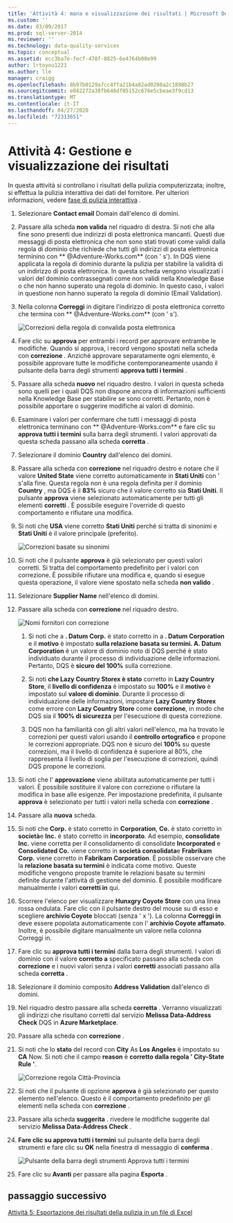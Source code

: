 ```yaml
---
title: 'Attività 4: mana e visualizzazione dei risultati | Microsoft Docs'
ms.custom: ''
ms.date: 03/09/2017
ms.prod: sql-server-2014
ms.reviewer: ''
ms.technology: data-quality-services
ms.topic: conceptual
ms.assetid: ecc3ba7e-fecf-478f-8825-6e4764b00e99
author: lrtoyou1223
ms.author: lle
manager: craigg
ms.openlocfilehash: 8b97b0129a7cc4ffa21b4a82ad0208a2c1890b27
ms.sourcegitcommit: e042272a38fb646df05152c676e5cbeae3f9cd13
ms.translationtype: MT
ms.contentlocale: it-IT
ms.lasthandoff: 04/27/2020
ms.locfileid: "72313651"
---
```

# <a name="task-4-manaing-and-viewing-results"></a>Attività 4: Gestione e visualizzazione dei risultati
  In questa attività si controllano i risultati della pulizia computerizzata; inoltre, si effettua la pulizia interattiva dei dati del fornitore. Per ulteriori informazioni, vedere [fase di pulizia interattiva](https://msdn.microsoft.com/library/hh213061.aspx#Interactive) .  
  
1.  Selezionare **Contact email** Domain dall'elenco di domini.  
  
2.  Passare alla scheda **non valida** nel riquadro di destra. Si noti che alla fine sono presenti due indirizzi di posta elettronica mancanti. Questi due messaggi di posta elettronica che non sono stati trovati come validi dalla regola di dominio che richiede che tutti gli indirizzi di posta elettronica terminino con ** \@Adventure-Works.com** (con ' s'). In DQS viene applicata la regola di dominio durante la pulizia per stabilire la validità di un indirizzo di posta elettronica. In questa scheda vengono visualizzati i valori del dominio contrassegnati come non validi nella Knowledge Base o che non hanno superato una regola di dominio. In questo caso, i valori in questione non hanno superato la regola di dominio (Email Validation).  
  
3.  Nella colonna **Correggi** in digitare l'indirizzo di posta elettronica corretto che termina con ** \@Adventure-Works.com** (con ' s').  
  
     ![Correzioni della regola di convalida posta elettronica](../../2014/tutorials/media/et-managingandviewingresults-01.jpg "Correzioni della regola di convalida posta elettronica")  
  
4.  Fare clic su **approva** per entrambi i record per approvare entrambe le modifiche. Quando si approva, i record vengono spostati nella scheda con **correzione** . Anziché approvare separatamente ogni elemento, è possibile approvare tutte le modifiche contemporaneamente usando il pulsante della barra degli strumenti **approva tutti i termini** .  
  
5.  Passare alla scheda **nuovo** nel riquadro destro. I valori in questa scheda sono quelli per i quali DQS non dispone ancora di informazioni sufficienti nella Knowledge Base per stabilire se sono corretti. Pertanto, non è possibile apportare o suggerire modifiche ai valori di dominio.  
  
6.  Esaminare i valori per confermare che tutti i messaggi di posta elettronica terminano con ** \@Adventure-Works.com** e fare clic su **approva tutti i termini** sulla barra degli strumenti. I valori approvati da questa scheda passano alla scheda **corretta** .  
  
7.  Selezionare il dominio **Country** dall'elenco dei domini.  
  
8.  Passare alla scheda con **correzione** nel riquadro destro e notare che il valore **United State** viene corretto automaticamente in **Stati Uniti** con ' s'alla fine. Questa regola non è una regola definita per il dominio **Country** , ma DQS è il **83%** sicuro che il valore corretto sia **Stati Uniti**. Il pulsante **approva** viene selezionato automaticamente per tutti gli elementi **corretti** . È possibile eseguire l'override di questo comportamento e rifiutare una modifica.  
  
9. Si noti che **USA** viene corretto **Stati Uniti** perché si tratta di sinonimi e **Stati Uniti** è il valore principale (preferito).  
  
     ![Correzioni basate su sinonimi](../../2014/tutorials/media/et-managingandviewingresults-02.jpg "Correzioni basate su sinonimi")  
  
10. Si noti che il pulsante **approva** è già selezionato per questi valori corretti. Si tratta del comportamento predefinito per i valori con correzione. È possibile rifiutare una modifica e, quando si esegue questa operazione, il valore viene spostato nella scheda **non valido** .  
  
11. Selezionare **Supplier Name** nell'elenco di domini.  
  
12. Passare alla scheda con **correzione** nel riquadro destro.  
  
     ![Nomi fornitori con correzione](../../2014/tutorials/media/et-managingandviewingresults-03.jpg "Nomi fornitori con correzione")  
  
    1.  Si noti che a **. Datum Corp.** è stato corretto in a **. Datum Corporation** e il **motivo** è impostato **sulla relazione basata su termini. A. Datum Corporation** è un valore di dominio noto di DQS perché è stato individuato durante il processo di individuazione delle informazioni. Pertanto, DQS è **sicuro del 100%** sulla correzione.  
  
    2.  Si noti **che Lazy Country Storex è stato** corretto in **Lazy Country Store**, il **livello di confidenza** è impostato su **100%** e il **motivo** è impostato sul **valore di dominio**. Durante il processo di individuazione delle informazioni, impostare **Lazy Country Storex** come errore con **Lazy Country Store** come **correzione**, in modo che DQS sia il **100% di sicurezza** per l'esecuzione di questa correzione.  
  
    3.  DQS non ha familiarità con gli altri valori nell'elenco, ma ha trovato le correzioni per questi valori usando il **controllo ortografico** e propone le correzioni appropriate. DQS non è sicuro del **100%** su queste correzioni, ma il livello di confidenza è superiore al 80%, che rappresenta il livello di soglia per l'esecuzione di correzioni, quindi DQS propone le correzioni.  
  
13. Si noti che l' **approvazione** viene abilitata automaticamente per tutti i valori. È possibile sostituire il valore con correzione o rifiutare la modifica in base alle esigenze. Per impostazione predefinita, il pulsante **approva** è selezionato per tutti i valori nella scheda con **correzione** .  
  
14. Passare alla **nuova** scheda.  
  
15. Si noti che **Corp.** è stato corretto in **Corporation**, **Co.** è stato corretto in **società**e **Inc.** è stato corretto in **incorporato**. Ad esempio, **consolidate Inc.** viene corretta per il consolidamento di consolidate **Incorporated** e **Consolidated Co.** viene corretto in **società consolidata**e **Frabrikam Corp.** viene corretto in **Fabrikam Corporation**.  È possibile osservare che la **relazione basata su termini** è indicata come motivo. Queste modifiche vengono proposte tramite le relazioni basate su termini definite durante l'attività di gestione del dominio. È possibile modificare manualmente i valori **corretti in** qui.  
  
16. Scorrere l'elenco per visualizzare **Hunxgry Coyote Store** con una linea rossa ondulata. Fare clic con il pulsante destro del mouse su di esso e scegliere **archivio Coyote** bloccati (senza ' x '). La colonna **Correggi in** deve essere popolata automaticamente con l' **archivio Coyote affamato**. Inoltre, è possibile digitare manualmente un valore nella colonna Correggi in.  
  
17. Fare clic su **approva tutti i termini** dalla barra degli strumenti. I valori di dominio con il valore **corretto a** specificato passano alla scheda con **correzione** e i nuovi valori senza i valori **corretti** associati passano alla scheda **corretta** .  
  
18. Selezionare il dominio composito **Address Validation** dall'elenco di domini.  
  
19. Nel riquadro destro passare alla scheda **corretta** . Verranno visualizzati gli indirizzi che risultano corretti dal servizio **Melissa Data-Address Check** DQS in **Azure Marketplace**.  
  
20. Passare alla scheda con **correzione** .  
  
21. Si noti che lo **stato** del record con **City** As **Los Angeles** è impostato su **CA** Now. Si noti che il campo **reason** è **corretto dalla regola ' City-State Rule '**.  
  
     ![Correzione regola Città-Provincia](../../2014/tutorials/media/et-managingandviewingresults-04.jpg "Correzione regola Città-Provincia")  
  
22. Si noti che il pulsante di opzione **approva** è già selezionato per questo elemento nell'elenco. Questo è il comportamento predefinito per gli elementi nella scheda con **correzione** .  
  
23. Passare alla scheda **suggerita** . rivedere le modifiche suggerite dal servizio **Melissa Data-Address Check** .  
  
24. **Fare clic su approva tutti i termini** sul pulsante della barra degli strumenti e fare clic su **OK** nella finestra di messaggio di **conferma** .  
  
     ![Pulsante della barra degli strumenti Approva tutti i termini](../../2014/tutorials/media/et-managingandviewingresults-05.jpg "Pulsante della barra degli strumenti Approva tutti i termini")  
  
25. Fare clic su **Avanti** per passare alla pagina **Esporta** .  
  
## <a name="next-step"></a>passaggio successivo  
 [Attività 5: Esportazione dei risultati della pulizia in un file di Excel](../../2014/tutorials/task-5-exporting-cleansing-results-to-an-excel-file.md)  
  
  
